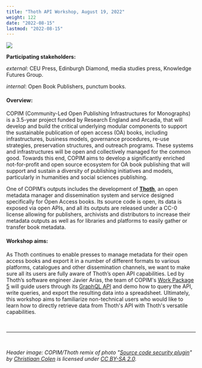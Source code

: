 ```yaml
---
title: "Thoth API Workshop, August 19, 2022"
weight: 122
date: "2022-08-15"
lastmod: "2022-08-15"
---
```


![](/images/20013034763_0e214d525c_k-thoth.jpg)


**Participating stakeholders:**

_external_: CEU Press, Edinburgh Diamond, media studies press, Knowledge Futures Group.   

_internal_: Open Book Publishers, punctum books.


#### Overview:

COPIM (Community-Led Open Publishing Infrastructures for Monographs) is a 3.5-year project funded by Research England and Arcadia, that will develop and build the critical underlying modular components to support the sustainable publication of open access (OA) books, including infrastructures, business models, governance procedures, re-use strategies, preservation structures, and outreach programs. These systems and infrastructures will be open and collectively managed for the common good. Towards this end, COPIM aims to develop a significantly enriched not-for-profit and open source ecosystem for OA book publishing that will support and sustain a diversity of publishing initiatives and models, particularly in humanities and social sciences publishing.

One of COPIM’s outputs includes the development of **[Thoth](https://thoth.pub)**, an open metadata manager and dissemination system and service designed specifically for Open Access books. Its source code is open, its data is exposed via open APIs, and all its outputs are released under a CC-0 license allowing for publishers, archivists and distributors to increase their metadata outputs as well as for libraries and platforms to easily gather or transfer book metadata.

#### Workshop aims:

As Thoth continues to enable presses to manage metadata for their open access books and export it in a number of different formats to various platforms, catalogues and other dissemination channels, we want to make sure all its users are fully aware of Thoth’s open API capabilities. Led by Thoth’s software engineer Javier Arias, the team of COPIM's [Work Package 5](https://www.copim.ac.uk/workpackage/wp5/) will guide users through its [GraphQL API](https://api.thoth.pub/graphiql) and demo how to query the API, write queries, and export the resulting data into a spreadsheet. Ultimately, this workshop aims to familiarize non-technical users who would like to learn how to directly retrieve data from Thoth's API with Thoth's versatile capabilities.





  &nbsp;


---


  &nbsp;


*Header image: COPIM/Thoth remix of photo "[Source code security plugin](https://www.flickr.com/photos/132889348@N07/20013034763)" by [Christiaan Colen](https://www.flickr.com/photos/132889348@N07) is licensed under [CC BY-SA 2.0](https://creativecommons.org/licenses/by-sa/2.0/).*
